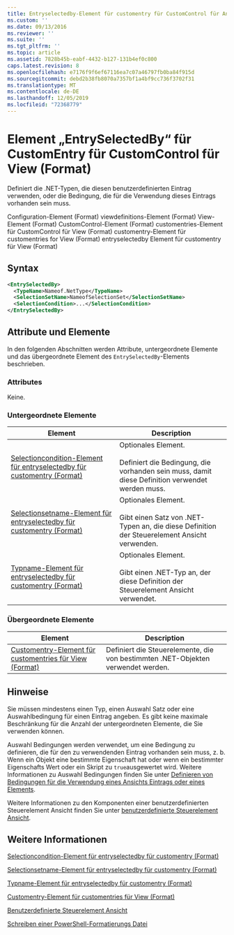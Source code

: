 ```yaml
---
title: Entryselectedby-Element für customentry für CustomControl für Ansicht (Format) | Microsoft-Dokumentation
ms.custom: ''
ms.date: 09/13/2016
ms.reviewer: ''
ms.suite: ''
ms.tgt_pltfrm: ''
ms.topic: article
ms.assetid: 7828b45b-eabf-4432-b127-131b4ef0c800
caps.latest.revision: 8
ms.openlocfilehash: e7176f9f6ef67116ea7c07a46797fb0ba84f915d
ms.sourcegitcommit: debd2b38fb8070a7357bf1a4bf9cc736f3702f31
ms.translationtype: MT
ms.contentlocale: de-DE
ms.lasthandoff: 12/05/2019
ms.locfileid: "72368779"
---
```

# <a name="entryselectedby-element-for-customentry-for-customcontrol-for-view-format"></a>Element „EntrySelectedBy“ für CustomEntry für CustomControl für View (Format)

Definiert die .NET-Typen, die diesen benutzerdefinierten Eintrag verwenden, oder die Bedingung, die für die Verwendung dieses Eintrags vorhanden sein muss.

Configuration-Element (Format) viewdefinitions-Element (Format) View-Element (Format) CustomControl-Element (Format) customentries-Element für CustomControl für View (Format) customentry-Element für customentries for View (Format) entryselectedby Element für customentry für View (Format)

## <a name="syntax"></a>Syntax

```xml
<EntrySelectedBy>
  <TypeName>Nameof.NetType</TypeName>
  <SelectionSetName>NameofSelectionSet</SelectionSetName>
  <SelectionCondition>...</SelectionCondition>
</EntrySelectedBy>
```

## <a name="attributes-and-elements"></a>Attribute und Elemente

In den folgenden Abschnitten werden Attribute, untergeordnete Elemente und das übergeordnete Element des `EntrySelectedBy`-Elements beschrieben.

### <a name="attributes"></a>Attributes

Keine.

### <a name="child-elements"></a>Untergeordnete Elemente

|Element|Description|
|-------------|-----------------|
|[Selectioncondition-Element für entryselectedby für customentry (Format)](./selectioncondition-element-for-entryselectedby-for-customcontrol-format.md)|Optionales Element.<br /><br /> Definiert die Bedingung, die vorhanden sein muss, damit diese Definition verwendet werden muss.|
|[Selectionsetname-Element für entryselectedby für customentry (Format)](./selectionsetname-element-for-entryselectedby-for-customcontrol-for-view-format.md)|Optionales Element.<br /><br /> Gibt einen Satz von .NET-Typen an, die diese Definition der Steuerelement Ansicht verwenden.|
|[Typname-Element für entryselectedby für customentry (Format)](./typename-element-for-selectioncondition-for-customcontrol-for-view-format.md)|Optionales Element.<br /><br /> Gibt einen .NET-Typ an, der diese Definition der Steuerelement Ansicht verwendet.|

### <a name="parent-elements"></a>Übergeordnete Elemente

|Element|Description|
|-------------|-----------------|
|[Customentry-Element für customentries für View (Format)](./customentry-element-for-customentries-for-customcontrol-for-view-format.md)|Definiert die Steuerelemente, die von bestimmten .NET-Objekten verwendet werden.|

## <a name="remarks"></a>Hinweise

Sie müssen mindestens einen Typ, einen Auswahl Satz oder eine Auswahlbedingung für einen Eintrag angeben. Es gibt keine maximale Beschränkung für die Anzahl der untergeordneten Elemente, die Sie verwenden können.

Auswahl Bedingungen werden verwendet, um eine Bedingung zu definieren, die für den zu verwendenden Eintrag vorhanden sein muss, z. b. Wenn ein Objekt eine bestimmte Eigenschaft hat oder wenn ein bestimmter Eigenschafts Wert oder ein Skript zu `true`ausgewertet wird. Weitere Informationen zu Auswahl Bedingungen finden Sie unter [Definieren von Bedingungen für die Verwendung eines Ansichts Eintrags oder eines Elements](./defining-conditions-for-displaying-data.md).

Weitere Informationen zu den Komponenten einer benutzerdefinierten Steuerelement Ansicht finden Sie unter [benutzerdefinierte Steuerelement Ansicht](./creating-custom-controls.md).

## <a name="see-also"></a>Weitere Informationen

[Selectioncondition-Element für entryselectedby für customentry (Format)](./selectioncondition-element-for-entryselectedby-for-customcontrol-format.md)

[Selectionsetname-Element für entryselectedby für customentry (Format)](./selectionsetname-element-for-entryselectedby-for-customcontrol-for-view-format.md)

[Typname-Element für entryselectedby für customentry (Format)](./typename-element-for-selectioncondition-for-customcontrol-for-view-format.md)

[Customentry-Element für customentries für View (Format)](./customentry-element-for-customentries-for-customcontrol-for-view-format.md)

[Benutzerdefinierte Steuerelement Ansicht](./creating-custom-controls.md)

[Schreiben einer PowerShell-Formatierungs Datei](./writing-a-powershell-formatting-file.md)
